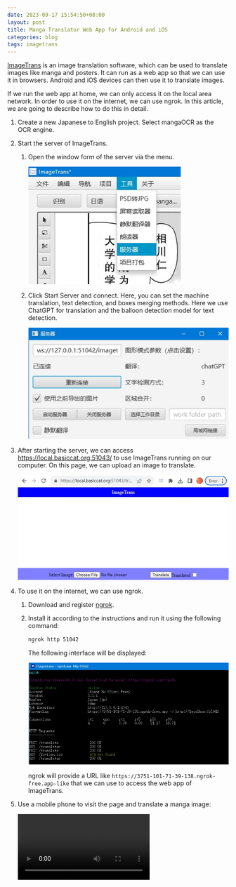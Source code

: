 ```yaml
---
date: 2023-09-17 15:54:50+08:00
layout: post
title: Manga Translator Web App for Android and iOS
categories: blog
tags: imagetrans
---
```


[ImageTrans](https://www.basiccat.org/zh/imagetrans) is an image translation software, which can be used to translate images like manga and posters. It can run as a web app so that we can use it in browsers. Android and iOS devices can then use it to translate images.

If we run the web app at home, we can only access it on the local area network. In order to use it on the internet, we can use ngrok. In this article, we are going to describe how to do this in detail.

1. Create a new Japanese to English project. Select mangaOCR as the OCR engine.

2. Start the server of ImageTrans.

   1. Open the window form of the server via the menu.

      ![Server](/album/web-app/zh/menu-server.jpg)

   2. Click Start Server and connect. Here, you can set the machine translation, text detection, and boxes merging methods. Here we use ChatGPT for translation and the balloon detection model for text detection.

      ![Server form](/album/web-app/zh/server-form.jpg)


3. After starting the server, we can access <https://local.basiccat.org:51043/> to use ImageTrans running on our computer. On this page, we can upload an image to translate.

   ![Web page](/album/web-app/web-page.jpg)


4. To use it on the internet, we can use ngrok.

   1. Download and register [ngrok](https://ngrok.com/).

   2. Install it according to the instructions and run it using the following command:

      ```bash
      ngrok http 51042
      ```

      The following interface will be displayed:

      ![ngrok](/album/web-app/ngrok-cli.jpg)

      ngrok will provide a URL like `https://3751-101-71-39-138.ngrok-free.app-like` that we can use to access the web app of ImageTrans.

5. Use a mobile phone to visit the page and translate a manga image:

   <video src="https://github.com/xulihang/BasicCAT-website/releases/download/attachments/ImageTrans-web-demo-ja2en.mp4" controls="controls" style="max-width:100%;">
   Your browser does not support the video tag.
   </video>

